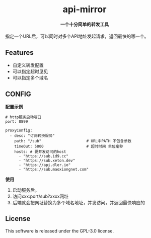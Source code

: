 <h1 align="center">
  <br>api-mirror<br>
</h1>

<h4 align="center">一个十分简单的转发工具</h4>


指定一个URL后，可以同时对多个API地址发起请求，返回最快的哪一个。 

## Features

- 自定义转发配置
- 可以指定超时见见
- 可以指定多个域名


## CONFIG
**配置示例**
~~~
# http服务启动端口
port: 8899

proxyConfig:
  - desc: "订阅转换服务"
    path: "/sub"                    # URL中PATH 不包含参数
    timeOut: 5000                   # 超时时间 单位毫秒
    hosts: # 要并发访问的host
      - "https://sub.id9.cc"
      - "https://sub.xeton.dev"
      - "https://api.dler.io"
      - "https://sub.maoxiongnet.com"

~~~
**使用**
1. 启动服务后。
2. 访问xxx:port/sub?xxxx网址
3. 后端就会把网址替换为多个域名地址，并发访问，并返回最快响应的

## License

This software is released under the GPL-3.0 license.

